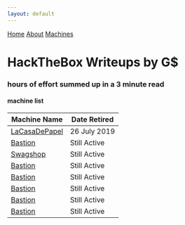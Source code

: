 ```yaml
---
layout: default
---
```

<html>
<div class="topnav">  
  <a href="https://yaboygmoney.github.io/htb/index.html">Home</a>
  <a href="https://yaboygmoney.github.io/htb/about.html">About</a>
  <a href="https://yaboygmoney.github.io/htb/machines.html">Machines</a>
</div>
</html>

# HackTheBox Writeups by G$
### hours of effort summed up in a 3 minute read

#### machine list

Machine Name | Date Retired
------------ | ------------
[LaCasaDePapel](https://yaboygmoney.github.io/htb/lcdp.html) | 26 July 2019
[Bastion](https://yaboygmoney.github.io/htb/bastion.html) | Still Active
[Swagshop](https://yaboygmoney.github.io/htb/swagshop.html) | Still Active
[Bastion](https://yaboygmoney.github.io/htb/bastion.html) | Still Active
[Bastion](https://yaboygmoney.github.io/htb/bastion.html) | Still Active
[Bastion](https://yaboygmoney.github.io/htb/bastion.html) | Still Active
[Bastion](https://yaboygmoney.github.io/htb/bastion.html) | Still Active
[Bastion](https://yaboygmoney.github.io/htb/bastion.html) | Still Active
